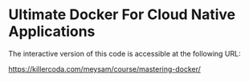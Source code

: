 # Ultimate Docker For Cloud Native Applications

The interactive version of this code is accessible at the following URL:

<https://killercoda.com/meysam/course/mastering-docker/>

